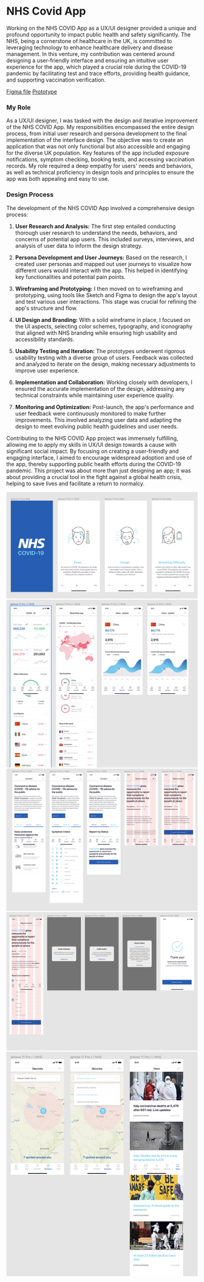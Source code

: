 # NHS Covid App

Working on the NHS COVID App as a UX/UI designer provided a unique and profound opportunity to impact public health and safety significantly. The NHS, being a cornerstone of healthcare in the UK, is committed to leveraging technology to enhance healthcare delivery and disease management. In this venture, my contribution was centered around designing a user-friendly interface and ensuring an intuitive user experience for the app, which played a crucial role during the COVID-19 pandemic by facilitating test and trace efforts, providing health guidance, and supporting vaccination verification.

[Figma file](https://www.figma.com/file/E6Ta6ZDYXjZmFDmlF1G96H/NHS-COVID-APP?type=design&node-id=0%3A1&mode=design&t=DlofGAxYHs8Av87B-1)
[Prototype](https://www.figma.com/proto/E6Ta6ZDYXjZmFDmlF1G96H/NHS-COVID-APP?page-id=0%3A1&type=design&node-id=1-1434&viewport=-1433%2C654%2C0.5&t=OvK8Dan1t9CZi6Ht-1&scaling=scale-down&starting-point-node-id=1%3A1485&show-proto-sidebar=1&mode=design)



### My Role

As a UX/UI designer, I was tasked with the design and iterative improvement of the NHS COVID App. My responsibilities encompassed the entire design process, from initial user research and persona development to the final implementation of the interface design. The objective was to create an application that was not only functional but also accessible and engaging for the diverse UK population. Key features of the app included exposure notifications, symptom checking, booking tests, and accessing vaccination records. My role required a deep empathy for users' needs and behaviors, as well as technical proficiency in design tools and principles to ensure the app was both appealing and easy to use.

### Design Process

The development of the NHS COVID App involved a comprehensive design process:

1. **User Research and Analysis:** The first step entailed conducting thorough user research to understand the needs, behaviors, and concerns of potential app users. This included surveys, interviews, and analysis of user data to inform the design strategy.

2. **Persona Development and User Journeys:** Based on the research, I created user personas and mapped out user journeys to visualize how different users would interact with the app. This helped in identifying key functionalities and potential pain points.

3. **Wireframing and Prototyping:** I then moved on to wireframing and prototyping, using tools like Sketch and Figma to design the app's layout and test various user interactions. This stage was crucial for refining the app's structure and flow.

4. **UI Design and Branding:** With a solid wireframe in place, I focused on the UI aspects, selecting color schemes, typography, and iconography that aligned with NHS branding while ensuring high usability and accessibility standards.

5. **Usability Testing and Iteration:** The prototypes underwent rigorous usability testing with a diverse group of users. Feedback was collected and analyzed to iterate on the design, making necessary adjustments to improve user experience.

6. **Implementation and Collaboration:** Working closely with developers, I ensured the accurate implementation of the design, addressing any technical constraints while maintaining user experience quality.

7. **Monitoring and Optimization:** Post-launch, the app's performance and user feedback were continuously monitored to make further improvements. This involved analyzing user data and adapting the design to meet evolving public health guidelines and user needs.

Contributing to the NHS COVID App project was immensely fulfilling, allowing me to apply my skills in UX/UI design towards a cause with significant social impact. By focusing on creating a user-friendly and engaging interface, I aimed to encourage widespread adoption and use of the app, thereby supporting public health efforts during the COVID-19 pandemic. This project was about more than just designing an app; it was about providing a crucial tool in the fight against a global health crisis, helping to save lives and facilitate a return to normalcy.

![alt text](doc/01.png)
![alt text](doc/02.png)
![alt text](doc/03.png)
![alt text](doc/04.png)
![alt text](doc/05.png)
